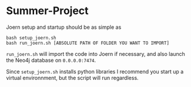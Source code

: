 # Summer-Project

Joern setup and startup should be as simple as

```
bash setup_joern.sh
bash run_joern.sh [ABSOLUTE PATH OF FOLDER YOU WANT TO IMPORT]
```

`run_joern.sh` will import the code into Joern if necessary, and also launch the Neo4j database on `0.0.0.0:7474`. 

Since `setup_joern.sh` installs python libraries I recommend you start up a virtual environnment, but the script will run regardless.

